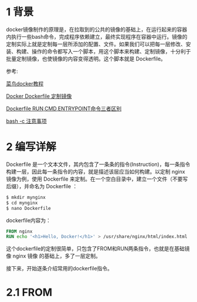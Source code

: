 # 1 背景
docker镜像制作的原理是，在拉取到的公共的镜像的基础上，在运行起来的容器内执行一些bash命令，完成程序依赖建立，最终实现程序在容器中运行。镜像的定制实际上就是定制每一层所添加的配置、文件。如果我们可以把每一层修改、安装、构建、操作的命令都写入一个脚本，用这个脚本来构建、定制镜像，十分利于批量定制镜像，也使镜像的内容变得透明。这个脚本就是 Dockerfile。

参考:

[菜鸟docker教程](https://www.runoob.com/docker/docker-hello-world.html)

[Docker Dockerfile 定制镜像](https://blog.csdn.net/wo18237095579/article/details/80540571)

[Dockerfile RUN,CMD,ENTRYPOINT命令三者区别](https://blog.csdn.net/liangweihua123/article/details/87436694)

[bash -c 注意事项](https://www.jianshu.com/p/198d819d24d1)

# 2 编写详解
Dockerfile 是一个文本文件，其内包含了一条条的指令(Instruction)，每一条指令构建一层，因此每一条指令的内容，就是描述该层应当如何构建。以定制 nginx 镜像为例，使用 Dockerfile 来定制。在一个空白目录中，建立一个文件（不要写后缀），并命名为 Dockerfile ：
```sh
$ mkdir mynginx
$ cd mynginx
$ nano Dockerfile
```
dockerfile内容为：
```dockerfile
FROM nginx
RUN echo '<h1>Hello, Docker!</h1>' > /usr/share/nginx/html/index.html
```
这个dockerfile的定制很简单，只包含了FROM和RUN两条指令，也就是在基础镜像 nginx 镜像 的基础上，多了一层定制。

接下来，开始逐条介绍常用的dockerfile指令。

# 2.1 FROM
